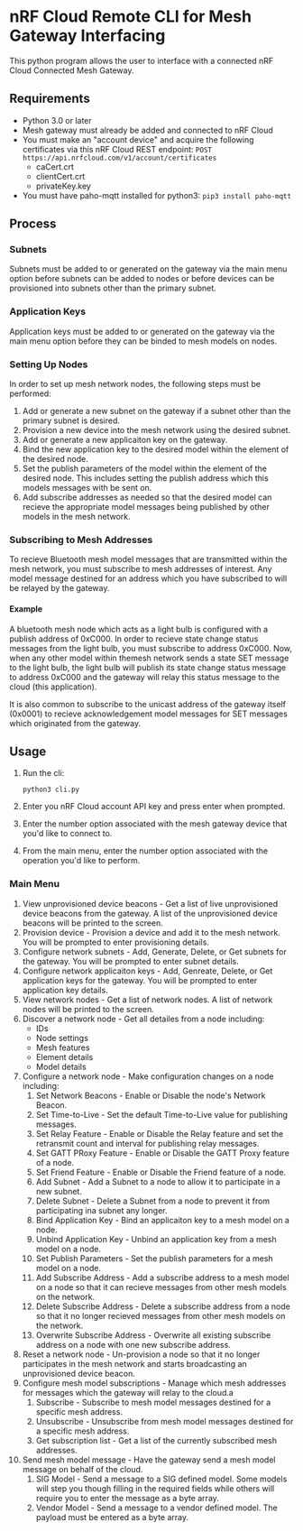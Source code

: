 # nRF Cloud Remote CLI for Mesh Gateway Interfacing

This python program allows the user to interface with a connected nRF Cloud Connected Mesh Gateway.

## Requirements
- Python 3.0 or later
- Mesh gateway must already be added and connected to nRF Cloud
- You must make an "account device" and acquire the following certificates via this nRF Cloud REST 
  endpoint: `POST https://api.nrfcloud.com/v1/account/certificates`
    - caCert.crt
    - clientCert.crt
    - privateKey.key
- You must have paho-mqtt installed for python3: `pip3 install paho-mqtt`

## Process
### Subnets
Subnets must be added to or generated on the gateway via the main menu option before subnets can be
added to nodes or before devices can be provisioned into subnets other than the primary subnet.

### Application Keys
Application keys must be added to or generated on the gateway via the main menu option before they 
can be binded to mesh models on nodes.

### Setting Up Nodes
In order to set up mesh network nodes, the following steps must be performed:

1. Add or generate a new subnet on the gateway if a subnet other than the primary subnet is desired.
2. Provision a new device into the mesh network using the desired subnet.
3. Add or generate a new applicaiton key on the gateway.
4. Bind the new application key to the desired model within the element of the desired node.
5. Set the publish parameters of the model within the element of the desired node. This includes
setting the publish address which this models messages with be sent on.
6. Add subscribe addresses as needed so that the desired model can recieve the appropriate model
messages being published by other models in the mesh network.

### Subscribing to Mesh Addresses
To recieve Bluetooth mesh model messages that are transmitted within the mesh network, you must
subscribe to mesh addresses of interest. Any model message destined for an address which you have
subscribed to will be relayed by the gateway.

#### Example
A bluetooth mesh node which acts as a light bulb is configured with a publish address of 0xC000.
In order to recieve state change status messages from the light bulb, you must subscribe to address
0xC000. Now, when any other model within themesh network sends a state SET message to the light
bulb, the light bulb will publish its state change status message to address 0xC000 and the gateway
will relay this status message to the cloud (this application).

It is also common to subscribe to the unicast address of the gateway itself (0x0001) to recieve
acknowledgement model messages for SET messages which originated from the gateway.

## Usage
1. Run the cli:

    `python3 cli.py`

2. Enter you nRF Cloud account API key and press enter when prompted.
3. Enter the number option associated with the mesh gateway device that you'd like to connect to.
4. From the main menu, enter the number option associated with the operation you'd like to perform.

### Main Menu
1. View unprovisioned device beacons - Get a list of live unprovisioned device beacons from the
gateway. A list of the unprovisioned device beacons will be printed to the screen.
2. Provision device - Provision a device and add it to the mesh network. You will be prompted to
enter provisioning details.
3. Configure network subnets - Add, Generate, Delete, or Get subnets for the gateway. You will be
prompted to enter subnet details.
4. Configure network applicaiton keys - Add, Genreate, Delete, or Get application keys for the
gateway. You will be prompted to enter application key details.
5. View network nodes - Get a list of network nodes. A list of network nodes will be printed to the
screen.
6. Discover a network node - Get all detailes from a node including:
    - IDs
    - Node settings
    - Mesh features
    - Element details
    - Model details
7. Configure a network node - Make configuration changes on a node including:
    1. Set Network Beacons - Enable or Disable the node's Network Beacon.
    2. Set Time-to-Live - Set the default Time-to-Live value for publishing messages.
    3. Set Relay Feature - Enable or Disable the Relay feature and set the retransmit count and
    interval for publishing relay messages.
    4. Set GATT PRoxy Feature - Enable or Disable the GATT Proxy feature of a node.
    5. Set Friend Feature - Enable or Disable the Friend feature of a node.
    6. Add Subnet - Add a Subnet to a node to allow it to participate in a new subnet.
    7. Delete Subnet - Delete a Subnet from a node to prevent it from participating ina subnet any
    longer.
    8. Bind Application Key - Bind an applicaiton key to a mesh model on a node.
    9. Unbind Application Key - Unbind an application key from a mesh model on a node.
    10. Set Publish Parameters - Set the publish parameters for a mesh model on a node.
    11. Add Subscribe Address - Add a subscribe address to a mesh model on a node so that it can
    recieve messages from other mesh models on the network.
    12. Delete Subscribe Address - Delete a subscribe address from a node so that it no longer
    recieved messages from other mesh models on the network.
    13. Overwrite Subscribe Address - Overwrite all existing subscribe address on a node with one
    new subscribe address.
8. Reset a network node - Un-provision a node so that it no longer participates in the mesh network
and starts broadcasting an unprovisioned device beacon.
9. Configure mesh model subscriptions - Manage which mesh addresses for messages which the gateway
will relay to the cloud.a
    1. Subscribe - Subscribe to mesh model messages destined for a specific mesh address.
    2. Unsubscribe - Unsubscribe from mesh model messages destined for a specific mesh address.
    3. Get subscription list - Get a list of the currently subscribed mesh addresses.
10. Send mesh model message - Have the gateway send a mesh model message on behalf of the cloud.
    1. SIG Model - Send a message to a SIG defined model. Some models will step you though filling
    in the required fields while others will require you to enter the message as a byte array.
    2. Vendor Model - Send a message to a vendor defined model. The payload must be entered as a
    byte array.
